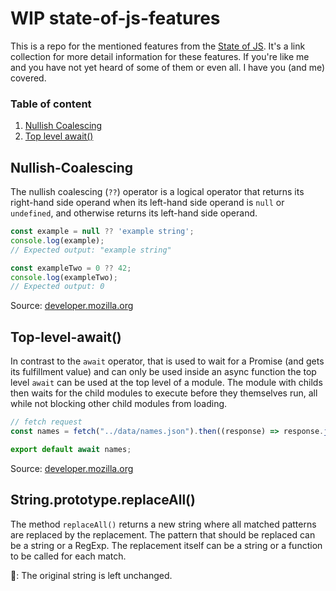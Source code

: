 # WIP state-of-js-features
This is a repo for the mentioned features from the [State of JS](https://2022.stateofjs.com/). It's a link collection for more detail information for these features. If you're like me and you have not yet heard of some of them or even all. I have you (and me) covered. 

### Table of content
1. [Nullish Coalescing](#nullish-coalescing)
2. [Top level await()](#top-level-await)

## Nullish-Coalescing

The nullish coalescing (`??`) operator is a logical operator that returns its right-hand side operand when its left-hand side operand is `null` or `undefined`, and otherwise returns its left-hand side operand. 

```js
const example = null ?? 'example string';
console.log(example);
// Expected output: "example string"

const exampleTwo = 0 ?? 42;
console.log(exampleTwo);
// Expected output: 0
```

Source: [developer.mozilla.org][1]


## Top-level-await()

In contrast to the `await` operator, that is used to wait for a Promise (and gets its fulfillment value) and can only be used inside an async function the top level `await` can be used at the top level of a module. The module with childs then waits for the child modules to execute before they themselves run, all while not blocking other child modules from loading.

```js
// fetch request
const names = fetch("../data/names.json").then((response) => response.json());

export default await names;
```
Source: [developer.mozilla.org][2] 

## String.prototype.replaceAll()

The method `replaceAll()` returns a new string where all matched patterns are replaced by the replacement. The pattern that should be replaced can be a string or a RegExp. The replacement itself can be a string or a function to be called for each match. 

🧐: The original string is left unchanged.


[1]: https://developer.mozilla.org/en-US/docs/Web/JavaScript/Reference/Operators/Nullish_coalescing 
[2]: https://developer.mozilla.org/en-US/docs/Web/JavaScript/Reference/Operators/await
